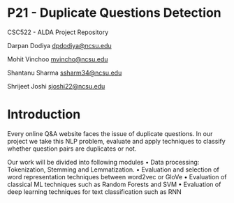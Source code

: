 # P21 - Duplicate Questions Detection 

CSC522 - ALDA Project Repository

Darpan Dodiya dpdodiya@ncsu.edu

Mohit Vinchoo mvincho@ncsu.edu

Shantanu Sharma ssharm34@ncsu.edu

Shrijeet Joshi sjoshi22@ncsu.edu

# Introduction
Every online Q&A website faces the issue of duplicate questions. In our project we take this NLP problem, evaluate and apply techniques to classify whether question pairs are duplicates or not.

Our work will be divided into following modules
• Data processing: Tokenization, Stemming and Lemmatization.
• Evaluation and selection of word representation techniques between word2vec or GloVe
• Evaluation of classical ML techniques such as Random Forests and SVM
• Evaluation of deep learning techniques for text classification such as RNN
